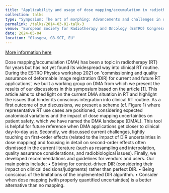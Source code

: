 ```yaml
---
title: "Applicability and usage of dose mapping/accumulation in radiotherapy "
collection: talks
type: "Symposium: The art of morphing: Advancements and challenges in deformable image registration for radiotherapy"
permalink: /talks/2014-03-01-talk-3
venue: "European SocieTy for Radiotherapy and Oncology (ESTRO) Congress"
date: 2024-05-04
location: "Glasgow, GB-SCT, EU"
---
```


[More information here](https://www.estro.org/Congresses/ESTRO-2024/2462/theartofmorphing-advancementsandchallengesindeform)

Dose mapping/accumulation (DMA) has been a topic in radiotherapy (RT) for years but has not yet found its widespread way into clinical RT routine. During the ESTRO Physics workshop 2021 on 'commissioning and quality assurance of deformable image registration (DIR) for current and future RT applications', we built a working group on DMA from which we present the results of our discussions in this symposium based on the article [1]. This article aims to shed light on the current DMA situation in RT and highlight the issues that hinder its conscious integration into clinical RT routine.
As a first outcome of our discussions, we present a scheme (cf. Figure 1) where representative RT use cases are positioned, considering expected anatomical variations and the impact of dose mapping uncertainties on patient safety, which we have named the DMA landscape (DMAL). This tool is helpful for future reference when DMA applications get closer to clinical day-to-day use.
Secondly, we discussed current challenges, lightly touching on first-order effects (related to the impact of DIR uncertainties in dose mapping) and focusing in detail on second-order effects often dismissed in the current literature (such as resampling and interpolation, quality assurance considerations, and radiobiological issues).
Finally, we developed recommendations and guidelines for vendors and users. Our main points include:
• Striving for context-driven DIR (considering their impact on clinical decisions/judgments) rather than perfect DIR.
• Being conscious of the limitations of the implemented DIR algorithm.
• Consider when dose mapping (with properly quantified uncertainties) is a better alternative than no mapping.
